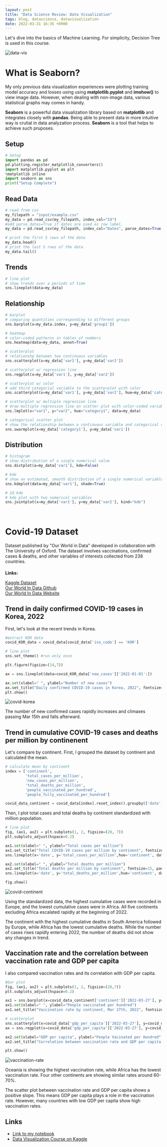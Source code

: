 ```yaml
---
layout: post
title: "Data Science Review: Data Visualization"
tags: blog, datascience, datavisualization
date: 2022-03-31 16:35 +0900
---
```


Let's dive into the basics of Machine Learning. For simplicity, Decision Tree is used in this course. 
<br/>

![data-vis](https://i.imgur.com/wNHfDZA.png)

# What is Seaborn?
My only previous data visualization experiences were plotting training model accuracy and losses using using **matplotlib.pyplot** and **imshow()** to view image data. However, when dealing with non-image data, various statistical graphs may comes in handy. 

**Seaborn** is a powerful data visualization library based on **matplotlib** and integrates closely with **pandas**. Being able to present data in more intuitive way is crutial in data analyzation process. **Seaborn** is a tool that helps to achieve such pruposes.


## Setup
```python
# Setup
import pandas as pd
pd.plotting.register_matplotlib_converters()
import matplotlib.pyplot as plt
%matplotlib inline
import seaborn as sns
print("Setup Complete")
```

## Read Data
```python
# read from csv
my_filepath = "input/example.csv"
my_data = pd.read_csv(my_filepath, index_col="Id")
#add parse_dates=True if dates are used as row label.
my_data = pd.read_csv(my_filepath, index_col="Dates", parse_dates=True)

# print the first 5 rows of the data
my_data.head()
# print the last 5 rows of the data
my_data.tail()
```

## Trends
```python
# line plot
# show trends over a periods of time
sns.lineplot(data=my_data)
```


## Relationship
```python
# barplot
# comparing quantities corresponding to different groups
sns.barplot(x=my_data.index, y=my_data['group1'])

# heatmap
# color-coded patterns in tables of numbers
sns.heatmap(data=my_data, annot=True)

# scatterplot
# relationshp between two continuous variables
sns.scatterplot(x=my_data['var1'], y=my_data['var2'])

# scatterplot w/ regression line
sns.regplot(x=my_data['var1'], y=my_data['var2'])

# scatterplot w/ color
# add third categorial variable to the scatterplot with color
sns.scatterplot(x=my_data['var1'], y=my_data['var2'], hue=my_data['category1'])

# scatterplot w/ multiple regression line
# draw multiple regression line on scatter plot with color-coded variables
sns.lmplot(x="var1", y="var2", hue="category1", data=my_data)

# categorical scatter plot
# show the relationship between a continuous variable and categorical variable
sns.swarmplot(x=my_data['category1'], y=my_data['var1'])
```

## Distribution
```python
# histogram
# show distribution of a single numerical value
sns.distplot(a=my_data['var1'], kde=False)

# kde
# show an estimated, smooth distribution of a single numerical variable
sns.kdeplot(data=my_data['var1'], shade=True)

# 2d kde
# kde plot with two numerical variables
sns.jointplot(x=my_data['var1'], y=my_data['var2'], kind="kde")
```

<br/>


# Covid-19 Dataset
Dataset published by "Our World in Data" developed in collaboration with The University of Oxford.
The dataset involves vaccinations, confirmed cases & deaths, and other variables of interests collected from 238 countries.

<h4 style="margin-bottom: 0;">Links:</h4>

[Kaggle Dataset](https://www.kaggle.com/datasets/caesarmario/our-world-in-data-covid19-dataset)<br/>
[Our World In Data Github](https://github.com/owid/covid-19-data/tree/master/public/data)<br/>
[Our World In Data Website](https://ourworldindata.org/covid-vaccinations)


## Trend in daily confirmed COVID-19 cases in Korea, 2022
First, let's look at the recent trends in Korea.
```python
#extract KOR data
covid_KOR_data = covid_data[covid_data['iso_code'] == 'KOR']

# line plot
sns.set_theme() #run only once

plt.figure(figsize=(14,7))

ax = sns.lineplot(data=covid_KOR_data['new_cases']['2022-01-01':])

ax.set(xlabel=" ", ylabel="Number of new cases")
ax.set_title("Daily confirmed COVID-19 cases in Korea, 2022", fontsize=15, pad=15)
plt.show()
```

![covid-korea](https://i.imgur.com/lNMI73z.png)

The number of new confirmed cases rapidly increases and climaxes passing Mar 15th and falls afterward.


## Trend in cumulative COVID-19 cases and deaths per million by continenent
Let's compare by continent. First, I grouped the dataset by continent and calculated the mean.
```python
# calculate mean by continent
index = ['continent',
         'total_cases_per_million', 
         'new_cases_per_million',
         'total_deaths_per_million', 
         'people_vaccinated_per_hundred',
         'people_fully_vaccinated_per_hundred']

covid_data_continent = covid_data[index].reset_index().groupby(['date', 'continent'], as_index=False).mean().set_index('date')
```
Then, I plot total cases and total deaths by continent standardized with million population.
```python
# line plot
fig, (ax1, ax2) = plt.subplots(1, 2, figsize=(28, 7))
plt.subplots_adjust(hspace=0.2)

ax1.set(xlabel=" ", ylabel="Total cases per million")
ax1.set_title("Total COVID-19 cases per million by continent", fontsize=15, pad=15)
sns.lineplot(x='date', y='total_cases_per_million',hue='continent', data=covid_data_continent.reset_index(), ax=ax1)

ax2.set(xlabel=" ", ylabel="Total deaths per million")
ax2.set_title("Total deaths per million by continent", fontsize=15, pad=15)
sns.lineplot(x='date', y='total_deaths_per_million',hue='continent', data=covid_data_continent.reset_index(), ax=ax2)

fig.show()
```

![covid-continent](https://i.imgur.com/mZPFoDf.png)

Using the standardized data, the highest cumulative cases were recorded in Europe, and the lowest cumulative cases were in Africa. All five continents excluding Africa escalated rapidly at the beginning of 2022.

The continent with the highest cumulative deaths in South America followed by Europe, while Africa has the lowest cumulative deaths. While the number of cases rises rapidly entering 2022, the number of deaths did not show any changes in trend.


## Vaccination rate and the correlation between vaccination rate and GDP per capita
I also compared vaccination rates and its correlation with GDP per capita.
```python
#bar plot
fig, (ax1, ax2) = plt.subplots(1, 2, figsize=(28,7))
plt.subplots_adjust(hspace=0.2)

ax1 = sns.barplot(x=covid_data_continent['continent']['2022-03-27'], y=covid_data_continent['people_vaccinated_per_hundred']['2022-03-27'], ax=ax1)
ax1.set(xlabel=" ", ylabel="People vaccinated per hundred")
ax1.set_title("Vaccination rate by continent, Mar 27th, 2022", fontsize=15, pad=15)

# scatterplot
sns.scatterplot(x=covid_data['gdp_per_capita']['2022-03-27'], y=covid_data['people_vaccinated_per_hundred']['2022-03-27'], hue=covid_data['continent']['2022-03-27'])
ax = sns.regplot(x=covid_data['gdp_per_capita']['2022-03-27'], y=covid_data['people_vaccinated_per_hundred']['2022-03-27'],scatter=False)

ax2.set(xlabel="GDP per capita", ylabel="People Vacinated per Hundred")
ax2.set_title("Correlation between vaccination rate and GDP per capita, Mar 27th, 2022", fontsize=15, pad=15)

plt.show()
```

![vaccination-rate](https://i.imgur.com/7Xo7QuA.png)

Oceania is showing the highest vaccination rate, while Africa has the lowest vaccination rate. Four other continents are showing similar rates around 60-70%.

The scatter plot between vaccination rate and GDP per capita shows a positive slope. This means GDP per capita plays a role in the vaccination rate. However, many countries with low GDP per capita show high vaccination rates.

## Links
* [Link to my notebook](https://www.kaggle.com/code/kwangjongchoi/data-visualization-practice-covid-19)
* [Data Visualization Course on Kaggle](https://www.kaggle.com/learn/data-visualization)
